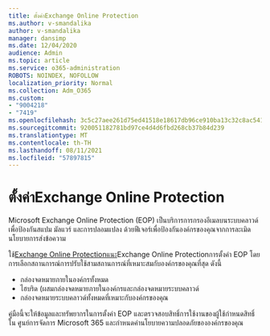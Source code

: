 ```yaml
---
title: ตั้งค่าExchange Online Protection
ms.author: v-smandalika
author: v-smandalika
manager: dansimp
ms.date: 12/04/2020
audience: Admin
ms.topic: article
ms.service: o365-administration
ROBOTS: NOINDEX, NOFOLLOW
localization_priority: Normal
ms.collection: Adm_O365
ms.custom:
- "9004218"
- "7419"
ms.openlocfilehash: 3c5c27aee261d75ed41518e18617db96ce910ba13c32c8ac541a5ee81522ebea
ms.sourcegitcommit: 920051182781bd97ce4d4d6fbd268cb37b84d239
ms.translationtype: MT
ms.contentlocale: th-TH
ms.lasthandoff: 08/11/2021
ms.locfileid: "57897815"
---
```

# <a name="set-up-exchange-online-protection"></a>ตั้งค่าExchange Online Protection

Microsoft Exchange Online Protection (EOP) เป็นบริการการกรองอีเมลบนระบบคลาวด์เพื่อป้องกันสแปม มัลแวร์ และการปลอมแปลง ด้วยฟีเจอร์เพื่อป้องกันองค์กรของคุณจากการละเมิดนโยบายการส่งข้อความ

ใช้[Exchange Online Protectionแนะ](https://admin.microsoft.com/adminportal/home?#/modernonboarding/setupexchangeonlineprotection)Exchange Online Protectionการตั้งค่า EOP โดยการเลือกสถานการณ์การปรับใช้สามสถานการณ์ที่เหมาะสมกับองค์กรของคุณที่สุด ดังนี้

- กล่องจดหมายภายในองค์กรทั้งหมด
- ไฮบริด (ผสมกล่องจดหมายภายในองค์กรและกล่องจดหมายระบบคลาวด์
- กล่องจดหมายระบบคลาวด์ทั้งหมดที่เหมาะกับองค์กรของคุณ

คู่มือนี้จะให้ข้อมูลและทรัพยากรในการตั้งค่า EOP และตรวจสอบสิทธิ์การใช้งานของผู้ใช้กําหนดสิทธิ์ใน ศูนย์การจัดการ Microsoft 365 และกําหนดค่านโยบายความปลอดภัยขององค์กรของคุณ
